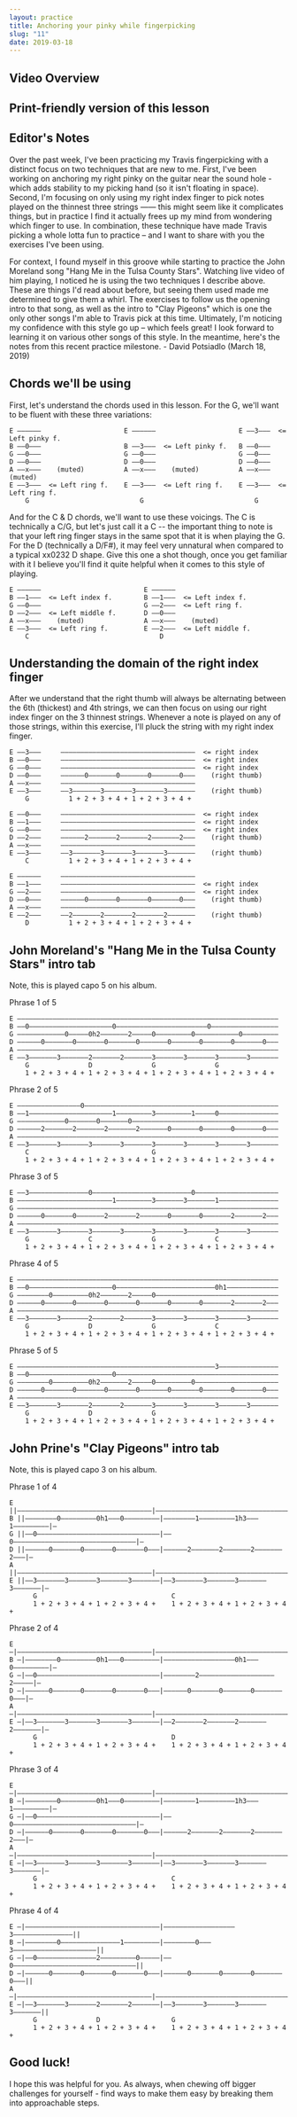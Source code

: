 ```yaml
---
layout: practice
title: Anchoring your pinky while fingerpicking
slug: "11"
date: 2019-03-18
---
```


<!-- patreon_lesson_available: true
patreon_lesson_url: https://www.patreon.com/posts/printable-lesson-21390085 -->

## Video Overview

<!-- <iframe width="560" height="315" src="https://www.youtube.com/embed/BXYjZc_g1Uo?showinfo=0" frameborder="0" allowfullscreen></iframe> -->

## Print-friendly version of this lesson

<!-- For a print-ready PDF of this lesson, [become a supporter on my Patreon page](https://www.patreon.com/posts/printable-lesson-21390085). For a few bucks a month, you get access to PDFs of all my new lessons. -->

## Editor's Notes

Over the past week, I've been practicing my Travis fingerpicking with a distinct focus on two techniques that are new to me. First, I've been working on anchoring my right pinky on the guitar near the sound hole - which adds stability to my picking hand (so it isn't floating in space). Second, I'm focusing on only using my right index finger to pick notes played on the thinnest three strings —— this might seem like it complicates things, but in practice I find it actually frees up my mind from wondering which finger to use. In combination, these technique have made Travis picking a whole lotta fun to practice – and I want to share with you the exercises I've been using.

For context, I found myself in this groove while starting to practice the John Moreland song "Hang Me in the Tulsa County Stars". Watching live video of him playing, I noticed he is using the two techniques I describe above. These are things I'd read about before, but seeing them used made me determined to give them a whirl. The exercises to follow us the opening intro to that song, as well as the intro to "Clay Pigeons" which is one the only other songs I'm able to Travis pick at this time. Ultimately, I'm noticing my confidence with this style go up – which feels great! I look forward to learning it on various other songs of this style. In the meantime, here's the notes from this recent practice milestone. - David Potsiadlo (March 18, 2019)

## Chords we'll be using

First, let's understand the chords used in this lesson. For the G, we'll want to be fluent with these three variations:

    E ––––––                     E ––––––                     E ––3–––  <= Left pinky f.
    B ––0–––                     B ––3–––  <= Left pinky f.   B ––0–––
    G ––0–––                     G ––0–––                     G ––0–––                        
    D ––0–––                     D ––0–––                     D ––0–––                        
    A ––x–––    (muted)          A ––x–––    (muted)          A ––x–––    (muted)             
    E ––3–––  <= Left ring f.    E ––3–––  <= Left ring f.    E ––3–––  <= Left ring f.       
        G                            G                            G                           

And for the C & D chords, we'll want to use these voicings. The C is technically a C/G, but let's just call it a C -- the important thing to note is that your left ring finger stays in the same spot that it is when playing the G. For  the D (technically a D/F#), it may feel very unnatural when compared to a typical xx0232 D shape. Give this one a shot though, once you get familiar with it I believe you'll find it quite helpful when it comes to this style of playing.

    E ––––––                          E ––––––
    B ––1–––  <= Left index f.        B ––1–––  <= Left index f.
    G ––0–––                          G ––2–––  <= Left ring f.
    D ––2–––  <= Left middle f.       D ––0–––
    A ––x–––    (muted)               A ––x–––    (muted)
    E ––3–––  <= Left ring f.         E ––2–––  <= Left middle f.
        C                                 D               

## Understanding the domain of the right index finger

After we understand that the right thumb will always be alternating between the 6th (thickest) and 4th strings, we can then focus on using our right index finger on the 3 thinnest strings. Whenever a note is played on any of those strings, within this exercise, I'll pluck the string with my right index finger.

    E ––3–––     ––––––––––––––––––––––––––––––––––  <= right index
    B ––0–––     ––––––––––––––––––––––––––––––––––  <= right index
    G ––0–––     ––––––––––––––––––––––––––––––––––  <= right index
    D ––0–––     ––––––0–––––––0–––––––0–––––––0–––    (right thumb)
    A ––x–––     ––––––––––––––––––––––––––––––––––                
    E ––3–––     ––3–––––––3–––––––3–––––––3–––––––    (right thumb)
        G          1 + 2 + 3 + 4 + 1 + 2 + 3 + 4 +

    E ––0–––     ––––––––––––––––––––––––––––––––––  <= right index
    B ––1–––     ––––––––––––––––––––––––––––––––––  <= right index
    G ––0–––     ––––––––––––––––––––––––––––––––––  <= right index
    D ––2–––     ––––––2–––––––2–––––––2–––––––2–––    (right thumb)
    A ––x–––     ––––––––––––––––––––––––––––––––––                
    E ––3–––     ––3–––––––3–––––––3–––––––3–––––––    (right thumb)
        C          1 + 2 + 3 + 4 + 1 + 2 + 3 + 4 +

    E ––––––     ––––––––––––––––––––––––––––––––––  
    B ––1–––     ––––––––––––––––––––––––––––––––––  <= right index
    G ––2–––     ––––––––––––––––––––––––––––––––––  <= right index
    D ––0–––     ––––––0–––––––0–––––––0–––––––0–––    (right thumb)
    A ––x–––     ––––––––––––––––––––––––––––––––––                
    E ––2–––     ––2–––––––2–––––––2–––––––2–––––––    (right thumb)
        D          1 + 2 + 3 + 4 + 1 + 2 + 3 + 4 +


## John Moreland's "Hang Me in the Tulsa County Stars" intro tab

Note, this is played capo 5 on his album.

Phrase 1 of 5

    E ––––––––––––––––––––––––––––––––––––––––––––––––––––––––––––––––––
    B ––0–––––––––––––––––––––0–––––––––––––––––––––––0–––––––––––––––––
    G ––––––––––––0–––––0h2–––––––2–––––0–––––––––0–––––––––––0–––––––––
    D ––––––0–––––––0–––––––0–––––––0–––––––0–––––––0–––––––0–––––––0–––
    A ––––––––––––––––––––––––––––––––––––––––––––––––––––––––––––––––––
    E ––3–––––––3–––––––2–––––––2–––––––3–––––––3–––––––3–––––––3–––––––
        G               D               G               G               
        1 + 2 + 3 + 4 + 1 + 2 + 3 + 4 + 1 + 2 + 3 + 4 + 1 + 2 + 3 + 4 +

Phrase 2 of 5

    E ––––––––––––––––0–––––––––––––––––––––––––––––––––––––––––––––––––
    B ––1–––––––––––––––––––––1–––––––––3–––––––––1–––––0–––––––––––––––
    G ––––––––––––0–––––––0–––––––0–––––––––––––––––––––––––––––––––––––
    D ––––––2–––––––2–––––––2–––––––2–––––––0–––––––0–––––––0–––––––0–––
    A ––––––––––––––––––––––––––––––––––––––––––––––––––––––––––––––––––
    E ––3–––––––3–––––––3–––––––3–––––––3–––––––3–––––––3–––––––3–––––––
        C                               G                               
        1 + 2 + 3 + 4 + 1 + 2 + 3 + 4 + 1 + 2 + 3 + 4 + 1 + 2 + 3 + 4 +  

Phrase 3 of 5

    E ––3–––––––––––––––0–––––––––––––––––––––––––0–––––––––––––––––––––
    B ––––––––––––––––––––––––1–––––––––3–––––––3–––––––1–––––––––––––––
    G ––––––––––––––––––––––––––––––––––––––––––––––––––––––––––––––––––
    D ––––––0–––––––0–––––––2–––––––2–––––––0–––––––0–––––––2–––––––2–––
    A ––––––––––––––––––––––––––––––––––––––––––––––––––––––––––––––––––
    E ––3–––––––3–––––––3–––––––3–––––––3–––––––3–––––––3–––––––3–––––––
        G               C               G               C               
        1 + 2 + 3 + 4 + 1 + 2 + 3 + 4 + 1 + 2 + 3 + 4 + 1 + 2 + 3 + 4 +

Phrase 4 of 5

    E ––––––––––––––––––––––––––––––––––––––––––––––––––––––––––––––––––
    B ––0–––––––––––––––––––––0–––––––––––––––––––––––––0h1–––––––––––––
    G ––––––––0–––––––––0h2–––––––2–––––0–––––––––––––––––––––––––––––––
    D ––––––0–––––––0–––––––0–––––––0–––––––0–––––––0–––––––2–––––––2–––
    A ––––––––––––––––––––––––––––––––––––––––––––––––––––––––––––––––––
    E ––3–––––––3–––––––2–––––––2–––––––3–––––––3–––––––3–––––––3–––––––
        G               D               G               C               
        1 + 2 + 3 + 4 + 1 + 2 + 3 + 4 + 1 + 2 + 3 + 4 + 1 + 2 + 3 + 4 +

Phrase 5 of 5

    E ––––––––––––––––––––––––––––––––––––––––––––––––––3–––––––––––––––
    B ––0–––––––––––––––––––––0–––––––––––––––––––––––––––––––––––––––––
    G ––––––––0–––––––––0h2–––––––2–––––0–––––––––0–––––––––––––––––––––
    D ––––––0–––––––0–––––––0–––––––0–––––––0–––––––0–––––––0–––––––0–––
    A ––––––––––––––––––––––––––––––––––––––––––––––––––––––––––––––––––
    E ––3–––––––3–––––––2–––––––2–––––––3–––––––3–––––––3–––––––3–––––––
        G               D               G                               
        1 + 2 + 3 + 4 + 1 + 2 + 3 + 4 + 1 + 2 + 3 + 4 + 1 + 2 + 3 + 4 +

## John Prine's "Clay Pigeons" intro tab

Note, this is played capo 3 on his album.

Phrase 1 of 4

    E ||––––––––––––––––––––––––––––––––––|––––––––––––––––––––––––––––––––––|–
    B ||––––––––0–––––––––0h1–––0–––––––––|––––––––1–––––––––1h3–––1–––––––––|–
    G ||––0–––––––––––––––––––––––––––––––|––0–––––––––––––––––––––––––––––––|–
    D ||––––––0–––––––0–––––––0–––––––0–––|––––––2–––––––2–––––––2–––––––2–––|–
    A ||––––––––––––––––––––––––––––––––––|––––––––––––––––––––––––––––––––––|–
    E ||––3–––––––3–––––––3–––––––3–––––––|––3–––––––3–––––––3–––––––3–––––––|–
          G                                  C                               
          1 + 2 + 3 + 4 + 1 + 2 + 3 + 4 +    1 + 2 + 3 + 4 + 1 + 2 + 3 + 4 +

Phrase 2 of 4

    E –|––––––––––––––––––––––––––––––––––|––––––––––––––––––––––––––––––––––|–
    B –|––––––––0–––––––––0h1–––0–––––––––|––––––––––––––––––0h1–––0–––––––––|–
    G –|––0–––––––––––––––––––––––––––––––|––––––––2–––––––––––––––––––2–––––|–
    D –|––––––0–––––––0–––––––0–––––––0–––|––––––0–––––––0–––––––0–––––––0–––|–
    A –|––––––––––––––––––––––––––––––––––|––––––––––––––––––––––––––––––––––|–
    E –|––3–––––––3–––––––3–––––––3–––––––|––2–––––––2–––––––2–––––––2–––––––|–
          G                                  D                               
          1 + 2 + 3 + 4 + 1 + 2 + 3 + 4 +    1 + 2 + 3 + 4 + 1 + 2 + 3 + 4 +

Phrase 3 of 4

    E –|––––––––––––––––––––––––––––––––––|––––––––––––––––––––––––––––––––––|–
    B –|––––––––0–––––––––0h1–––0–––––––––|––––––––1–––––––––1h3–––1–––––––––|–
    G –|––0–––––––––––––––––––––––––––––––|––0–––––––––––––––––––––––––––––––|–
    D –|––––––0–––––––0–––––––0–––––––0–––|––––––2–––––––2–––––––2–––––––2–––|–
    A –|––––––––––––––––––––––––––––––––––|––––––––––––––––––––––––––––––––––|–
    E –|––3–––––––3–––––––3–––––––3–––––––|––3–––––––3–––––––3–––––––3–––––––|–
          G                                  C                               
          1 + 2 + 3 + 4 + 1 + 2 + 3 + 4 +    1 + 2 + 3 + 4 + 1 + 2 + 3 + 4 +

Phrase 4 of 4

    E –|––––––––––––––––––––––––––––––––––|––––––––––––––––––3–––––––––––––––||
    B –|––––––––0–––––––––––––––1–––––––––|––––––––0–––3–––––––––––––––––––––||
    G –|––0–––––––––––––––2–––––––––0–––––|––0–––––––––––––––––––––––––––––––||
    D –|––––––0–––––––0–––––––0–––––––0–––|––––––0–––––––0–––––––0–––––––0–––||
    A –|––––––––––––––––––––––––––––––––––|––––––––––––––––––––––––––––––––––||
    E –|––3–––––––3–––––––2–––––––2–––––––|––3–––––––3–––––––3–––––––3–––––––||
          G               D                  G                               
          1 + 2 + 3 + 4 + 1 + 2 + 3 + 4 +    1 + 2 + 3 + 4 + 1 + 2 + 3 + 4 +

## Good luck!

I hope this was helpful for you. As always, when chewing off bigger challenges for yourself - find ways to make them easy by breaking them into approachable steps.
